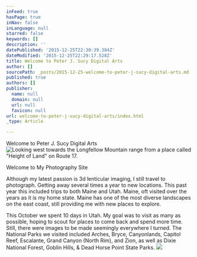 ```yaml
---
inFeed: true
hasPage: true
inNav: false
inLanguage: null
starred: false
keywords: []
description: ''
datePublished: '2015-12-25T22:30:39.384Z'
dateModified: '2015-12-25T22:29:17.528Z'
title: Welcome to Peter J. Sucy Digital Arts
author: []
sourcePath: _posts/2015-12-25-welcome-to-peter-j-sucy-digital-arts.md
published: true
authors: []
publisher:
  name: null
  domain: null
  url: null
  favicon: null
url: welcome-to-peter-j-sucy-digital-arts/index.html
_type: Article

---
```

Welcome to Peter J. Sucy Digital Arts
![Looking west towards the Longfellow Mountain range from a place called "Height of Land" on Route 17.](https://the-grid-user-content.s3-us-west-2.amazonaws.com/7e43550c-aba4-48b0-81c9-396b8ece532e.jpg)

Welcome to My Photography Site

Although my latest passion is 3d lenticular imaging, I still travel to photograph. Getting away several times a year to new locations. This past year this included trips to both Maine and Utah. Maine, oft visited over the years as it is my home state. Maine has one of the most diverse landscapes on the east coast, still providing me with new places to explore.  

This October we spent 10 days in Utah. My goal was to visit as many as possible, hoping to scout for places to come back and spend more time. Still, there were images to be made seemingly everywhere I turned. The National Parks we visited included Arches, Bryce, Canyonlands, Capitol Reef, Escalante,  Grand Canyon (North Rim), and Zion, as well as Dixie National Forest, Goblin Hills, & Dead Horse Point State Parks.
![](https://the-grid-user-content.s3-us-west-2.amazonaws.com/c0ac514e-8a64-4d38-a5c5-64d055c7d77d.jpg)